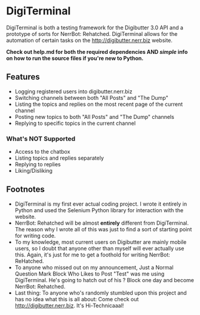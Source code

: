 # DigiTerminal
DigiTerminal is both a testing framework for the Digibutter 3.0 API and a prototype of sorts for NerrBot: Rehatched. DigiTerminal allows for the automation of certain tasks on the http://digibutter.nerr.biz website.

**Check out help.md for both the required dependencies AND _simple_ info on how to run the source files if you're new to Python.**

## Features
- Logging registered users into digibutter.nerr.biz
- Switching channels between both "All Posts" and "The Dump"
- Listing the topics and replies on the most recent page of the current channel
- Posting new topics to both "All Posts" and "The Dump" channels
- Replying to specific topics in the current channel

### What's NOT Supported
- Access to the chatbox
- Listing topics and replies separately
- Replying to replies
- Liking/Disliking

## Footnotes
- DigiTerminal is my first ever actual coding project. I wrote it entirely in Python and used the Selenium Python library for interaction with the website.
- NerrBot: Rehatched will be almost **entirely** different from DigiTerminal. The reason why I wrote all of this was just to find a sort of starting point for writing code.
- To my knowledge, most current users on Digibutter are mainly mobile users, so I doubt that anyone other than myself will ever actually use this. Again, it's just for me to get a foothold for writing NerrBot: ReHatched.
- To anyone who missed out on my announcement, Just a Normal Question Mark Block Who Likes to Post "Test" was me using DigiTerminal. He's going to hatch out of his ? Block one day and become NerrBot: Rehatched.
- Last thing: To anyone who's randomly stumbled upon this project and has no idea what this is all about: Come check out http://digibutter.nerr.biz. It's Hi-Technicaaal!
